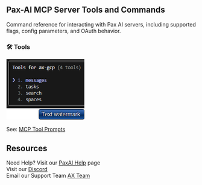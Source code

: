 ## Pax-AI MCP Server Tools and Commands

Command reference for interacting with Pax AI servers, including supported flags, config parameters, and OAuth behavior.

### 🛠️ Tools

![Tools](../Screenshots/mcp_tools/tools.png)

See: [MCP Tool Prompts](./mcp-prompts.md)

## Resources

Need Help? Visit our [PaxAI Help](https://paxai.app/help) page  
Visit our [Discord](https://discord.com/channels/1403879632587194521/1403879633023406282)  
Email our Support Team [AX Team](mailto:support@ax-platform.com?subject=Support%20Request&body=Hello%20Team,)  

